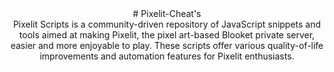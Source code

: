 <center>
  # Pixelit-Cheat's
  <br/>
  Pixelit Scripts is a community-driven repository of JavaScript snippets and tools aimed at making Pixelit, the pixel art-based Blooket private server, easier and more enjoyable to play. These scripts offer various quality-of-life improvements and automation features for Pixelit enthusiasts.
</center>
